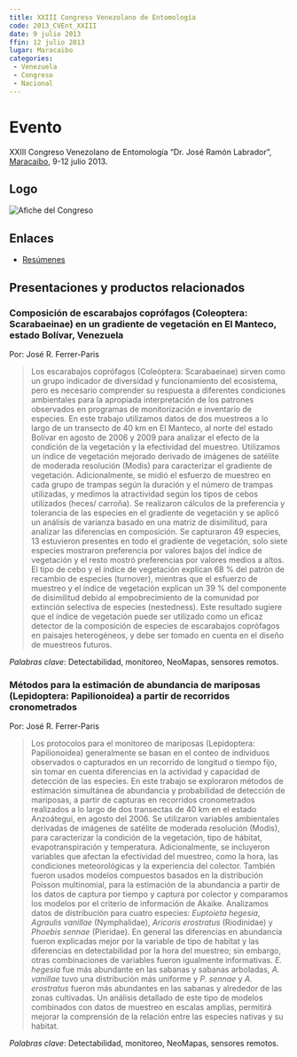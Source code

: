 ```yaml
---
title: XXIII Congreso Venezolano de Entomología
code: 2013_CVEnt_XXIII
date: 9 julio 2013
ffin: 12 julio 2013
lugar: Maracaibo
categories: 
 - Venezuela
 - Congreso
 - Nacional
---
```

# Evento

XXIII Congreso Venezolano de Entomología “Dr. José Ramón Labrador”, [Maracaibo](/lgrs/Maracaibo.qmd), 9-12 julio 2013.

## Logo 

![Afiche del Congreso](https://4.bp.blogspot.com/-ckfDO8XEPgI/UXxQQUpqvwI/AAAAAAAAAW4/MANMHb5a0sQ/s1600/Congreso.jpg)

## Enlaces

- [Resúmenes](http://saber.ucv.ve/ojs/index.php/rev_ento/article/view/7291)

## Presentaciones y productos relacionados

### Composición de escarabajos coprófagos (Coleoptera: Scarabaeinae) en un gradiente de vegetación en El Manteco, estado Bolívar, Venezuela

Por: José R. Ferrer-Paris

> Los escarabajos coprófagos (Coleóptera: Scarabaeinae)
sirven como un grupo indicador de diversidad y
funcionamiento del ecosistema, pero es necesario
comprender su respuesta a diferentes condiciones
ambientales para la apropiada interpretación de los
patrones observados en programas de monitorización e
inventario de especies. En este trabajo utilizamos datos
de dos muestreos a lo largo de un transecto de 40 km
en El Manteco, al norte del estado Bolívar en agosto de
2006 y 2009 para analizar el efecto de la condición de la
vegetación y la efectividad del muestreo. Utilizamos un
índice de vegetación mejorado derivado de imágenes de
satélite de moderada resolución (Modis) para caracterizar
el gradiente de vegetación. Adicionalmente, se midió el
esfuerzo de muestreo en cada grupo de trampas según la
duración y el número de trampas utilizadas, y medimos
la atractividad según los tipos de cebos utilizados (heces/
carroña). Se realizaron cálculos de la preferencia y
tolerancia de las especies en el gradiente de vegetación y
se aplicó un análisis de varianza basado en una matriz de
disimilitud, para analizar las diferencias en composición.
Se capturaron 49 especies, 13 estuvieron presentes en todo
el gradiente de vegetación, solo siete especies mostraron
preferencia por valores bajos del índice de vegetación y
el resto mostró preferencias por valores medios a altos.
El tipo de cebo y el índice de vegetación explican 68 %
del patrón de recambio de especies (turnover), mientras
que el esfuerzo de muestreo y el índice de vegetación
explican un 39 % del componente de disimilitud debido al
empobrecimiento de la comunidad por extinción selectiva
de especies (nestedness). Este resultado sugiere que el
índice de vegetación puede ser utilizado como un eficaz
detector de la composición de especies de escarabajos
coprófagos en paisajes heterogéneos, y debe ser tomado
en cuenta en el diseño de muestreos futuros.

*Palabras clave*: Detectabilidad, monitoreo, NeoMapas,
sensores remotos.

### Métodos para la estimación de abundancia de mariposas (Lepidoptera: Papilionoidea) a partir de recorridos cronometrados
Por: José R. Ferrer-Paris

> Los protocolos para el monitoreo de mariposas
(Lepidoptera: Papilionoidea) generalmente se basan en
el conteo de individuos observados o capturados en un
recorrido de longitud o tiempo fijo, sin tomar en cuenta
diferencias en la actividad y capacidad de detección de
las especies. En este trabajo se exploraron métodos de
estimación simultánea de abundancia y probabilidad de
detección de mariposas, a partir de capturas en recorridos
cronometrados realizados a lo largo de dos transectas de
40 km en el estado Anzoátegui, en agosto del 2006. Se
utilizaron variables ambientales derivadas de imágenes
de satélite de moderada resolución (Modis), para
caracterizar la condición de la vegetación, tipo de hábitat,
evapotranspiración y temperatura. Adicionalmente,
se incluyeron variables que afectan la efectividad del
muestreo, como la hora, las condiciones meteorológicas
y la experiencia del colector. También fueron usados
modelos compuestos basados en la distribución Poisson
multinomial, para la estimación de la abundancia a
partir de los datos de captura por tiempo y captura por
colector y comparamos los modelos por el criterio de
información de Akaike. Analizamos datos de distribución
para cuatro especies: *Euptoieta hegesia*, *Agraulis vanillae*
(Nymphalidae), *Aricoris erostratus* (Riodinidae) y
*Phoebis sennae* (Pieridae). En general las diferencias en
abundancia fueron explicadas mejor por la variable de
tipo de habitat y las diferencias en detectabilidad por la
hora del muestreo; sin embargo, otras combinaciones de
variables fueron igualmente informativas. *E. hegesia* fue
más abundante en las sabanas y sabanas arboladas, *A.
vanillae* tuvo una distribución más uniforme y *P. sennae*
y *A. erostratus* fueron más abundantes en las sabanas y
alrededor de las zonas cultivadas. Un análisis detallado de
este tipo de modelos combinados con datos de muestreo
en escalas amplias, permitirá mejorar la comprensión de la
relación entre las especies nativas y su habitat.

*Palabras clave*: Detectabilidad, monitoreo, NeoMapas,
sensores remotos.